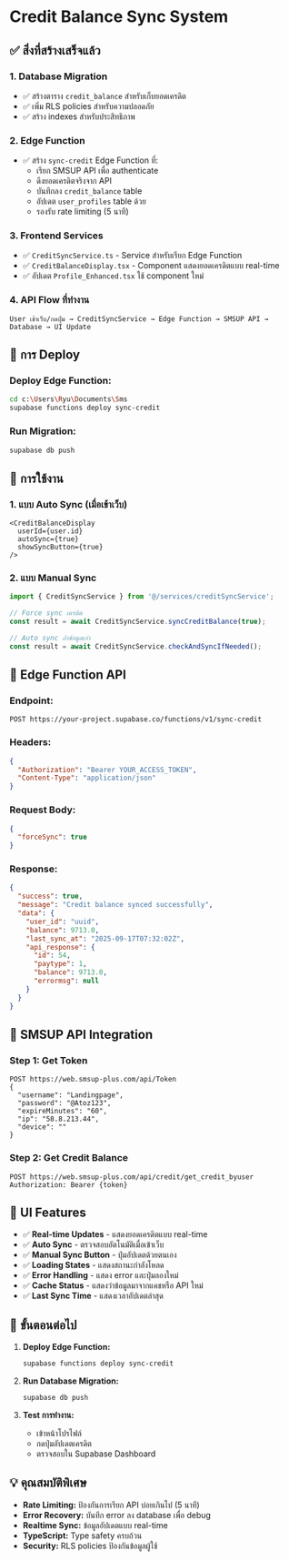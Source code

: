 # Credit Balance Sync System

## ✅ สิ่งที่สร้างเสร็จแล้ว

### 1. **Database Migration**
- ✅ สร้างตาราง `credit_balance` สำหรับเก็บยอดเครดิต
- ✅ เพิ่ม RLS policies สำหรับความปลอดภัย
- ✅ สร้าง indexes สำหรับประสิทธิภาพ

### 2. **Edge Function**
- ✅ สร้าง `sync-credit` Edge Function ที่:
  - เรียก SMSUP API เพื่อ authenticate
  - ดึงยอดเครดิตจริงจาก API
  - บันทึกลง `credit_balance` table
  - อัปเดต `user_profiles` table ด้วย
  - รองรับ rate limiting (5 นาที)

### 3. **Frontend Services**
- ✅ `CreditSyncService.ts` - Service สำหรับเรียก Edge Function
- ✅ `CreditBalanceDisplay.tsx` - Component แสดงยอดเครดิตแบบ real-time
- ✅ อัปเดต `Profile_Enhanced.tsx` ใช้ component ใหม่

### 4. **API Flow ที่ทำงาน**
```
User เข้าเว็บ/กดปุ่ม → CreditSyncService → Edge Function → SMSUP API → Database → UI Update
```

## 🔧 การ Deploy

### Deploy Edge Function:
```bash
cd c:\Users\Ryu\Documents\Sms
supabase functions deploy sync-credit
```

### Run Migration:
```bash
supabase db push
```

## 🎯 การใช้งาน

### 1. **แบบ Auto Sync (เมื่อเข้าเว็บ)**
```tsx
<CreditBalanceDisplay 
  userId={user.id}
  autoSync={true}
  showSyncButton={true}
/>
```

### 2. **แบบ Manual Sync**
```typescript
import { CreditSyncService } from '@/services/creditSyncService';

// Force sync เครดิต
const result = await CreditSyncService.syncCreditBalance(true);

// Auto sync ถ้าข้อมูลเก่า
const result = await CreditSyncService.checkAndSyncIfNeeded();
```

## 📡 Edge Function API

### Endpoint:
```
POST https://your-project.supabase.co/functions/v1/sync-credit
```

### Headers:
```json
{
  "Authorization": "Bearer YOUR_ACCESS_TOKEN",
  "Content-Type": "application/json"
}
```

### Request Body:
```json
{
  "forceSync": true
}
```

### Response:
```json
{
  "success": true,
  "message": "Credit balance synced successfully",
  "data": {
    "user_id": "uuid",
    "balance": 9713.0,
    "last_sync_at": "2025-09-17T07:32:02Z",
    "api_response": {
      "id": 54,
      "paytype": 1,
      "balance": 9713.0,
      "errormsg": null
    }
  }
}
```

## 🔄 SMSUP API Integration

### Step 1: Get Token
```
POST https://web.smsup-plus.com/api/Token
{
  "username": "Landingpage",
  "password": "@Atoz123",
  "expireMinutes": "60",
  "ip": "58.8.213.44",
  "device": ""
}
```

### Step 2: Get Credit Balance
```
POST https://web.smsup-plus.com/api/credit/get_credit_byuser
Authorization: Bearer {token}
```

## 🎨 UI Features

- ✅ **Real-time Updates** - แสดงยอดเครดิตแบบ real-time
- ✅ **Auto Sync** - ตรวจสอบอัตโนมัติเมื่อเข้าเว็บ
- ✅ **Manual Sync Button** - ปุ่มอัปเดตด้วยตนเอง
- ✅ **Loading States** - แสดงสถานะกำลังโหลด
- ✅ **Error Handling** - แสดง error และปุ่มลองใหม่
- ✅ **Cache Status** - แสดงว่าข้อมูลมาจากแคชหรือ API ใหม่
- ✅ **Last Sync Time** - แสดงเวลาอัปเดตล่าสุด

## 🚨 ขั้นตอนต่อไป

1. **Deploy Edge Function:**
   ```bash
   supabase functions deploy sync-credit
   ```

2. **Run Database Migration:**
   ```bash
   supabase db push
   ```

3. **Test การทำงาน:**
   - เข้าหน้าโปรไฟล์
   - กดปุ่มอัปเดตเครดิต
   - ตรวจสอบใน Supabase Dashboard

## 💡 คุณสมบัติพิเศษ

- **Rate Limiting:** ป้องกันการเรียก API บ่อยเกินไป (5 นาที)
- **Error Recovery:** บันทึก error ลง database เพื่อ debug
- **Realtime Sync:** ข้อมูลอัปเดตแบบ real-time
- **TypeScript:** Type safety ครบถ้วน
- **Security:** RLS policies ป้องกันข้อมูลผู้ใช้